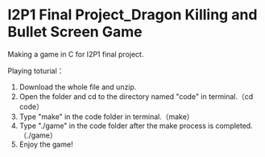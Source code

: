 # I2P1 Final Project_Dragon Killing and Bullet Screen Game
 Making a game in C for I2P1 final project.

 Playing toturial：

 1. Download the whole file and unzip.
 2. Open the folder and cd to the directory named "code" in terminal.（cd code）
 3. Type "make" in the code folder in terminal.（make）
 4. Type "./game" in the code folder after the make process is completed.（./game）
 5. Enjoy the game!
